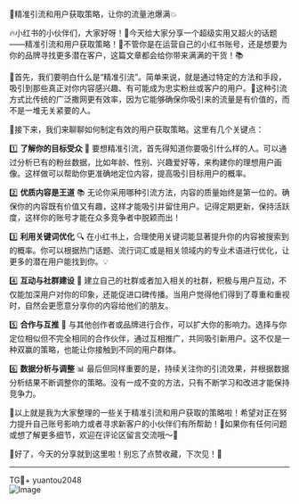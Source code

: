 🎉精准引流和用户获取策略，让你的流量池爆满💥

🔥小红书的小伙伴们，大家好呀！👋今天给大家分享一个超级实用又超火的话题——精准引流和用户获取策略！🚀不管你是在运营自己的小红书账号，还是想要为你的品牌寻找更多潜在客户，这篇文章都会给你带来满满的干货！📚

🌈首先，我们要明白什么是“精准引流”。简单来说，就是通过特定的方法和手段，吸引到那些真正对你内容感兴趣、有可能成为忠实粉丝或客户的用户。🎯这种引流方式比传统的广泛撒网更有效率，因为它能够确保你吸引来的流量是有价值的，而不是一堆无关紧要的人。

🌈接下来，我们来聊聊如何制定有效的用户获取策略。这里有几个关键点：

1️⃣ **了解你的目标受众** 🎯
要想精准引流，首先得知道你要吸引什么样的人。可以通过分析已有的粉丝数据，比如年龄、性别、兴趣爱好等，来构建你的理想用户画像。这样做可以帮助你更准确地定位内容，提高吸引目标用户的概率。

2️⃣ **优质内容是王道** 📚
无论你采用哪种引流方法，内容的质量始终是第一位的。确保你的内容既有价值又有趣，这样才能吸引并留住用户。记得定期更新，保持活跃度，这样你的账号才能在众多竞争者中脱颖而出！

3️⃣ **利用关键词优化** 🔍
在小红书上，合理使用关键词能显著提升你的内容被搜索到的概率。你可以根据热门话题、流行词汇或是相关领域内的专业术语进行优化，让更多的潜在用户能找到你。💡

4️⃣ **互动与社群建设** 🤝
建立自己的社群或者加入相关的社群，积极与用户互动，不仅能加深用户对你的印象，还能促进口碑传播。当用户觉得他们得到了尊重和重视时，自然会更愿意分享你的内容给他们的朋友。

5️⃣ **合作与互推** 🤝
与其他创作者或品牌进行合作，可以扩大你的影响力。选择与你定位相似但不完全相同的合作伙伴，通过互相推广，共同吸引新用户。这不仅是一种双赢的策略，也能让你接触到不同的用户群体。

6️⃣ **数据分析与调整** 📊
最后但同样重要的是，持续关注你的引流效果，并根据数据分析结果不断调整你的策略。没有一成不变的方法，只有不断学习和改进才能保持竞争力。

🌈以上就是我为大家整理的一些关于精准引流和用户获取的策略啦！希望对正在努力提升自己账号影响力或者寻求新客户的小伙伴们有所帮助！🌟如果你有任何问题或想了解更多细节，欢迎在评论区留言交流哦～💬

🌈好了，今天的分享就到这里啦！别忘了点赞收藏，下次见！👋

---
TG💪+ yuantou2048  
![Image](https://github.com/user-attachments/assets/42a5a4a5-fea9-4a1d-8aa0-73e57e430cca)